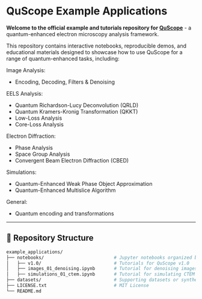 # QuScope Example Applications

**Welcome to the official example and tutorials repository for [QuScope](https://github.com/QuScope/QuScope)** - a quantum-enhanced electron microscopy analysis framework.

This repository contains interactive notebooks, reproducible demos, and educational materials designed to showcase how to use QuScope for a range of quantum-enhanced tasks, including:

Image Analysis:
- Encoding, Decoding, Filters & Denoising

EELS Analysis:
- Quantum Richardson-Lucy Deconvolution (QRLD)
- Quantum Kramers-Kronig Transformation (QKKT)
- Low-Loss Analysis
- Core-Loss Analysis

Electron Diffraction:
- Phase Analysis
- Space Group Analysis
- Convergent Beam Electron Diffraction (CBED)

Simulations:
- Quantum-Enhanced Weak Phase Object Approximation
- Quantum-Enhanced Multislice Algorithm

General:
- Quantum encoding and transformations

---

## 📁 Repository Structure

```bash
example_applications/
├── notebooks/                          # Jupyter notebooks organized by version
│   ├── v1.0/                           # Tutorials for QuScope v1.0
│   ├── images_01_denoising.ipynb       # Tutorial for denoising images
│   ├── simulations_01_ctem.ipynb       # Tutorial for simulating CTEM images
├── datasets/                           # Supporting datasets or synthetic examples
├── LICENSE.txt                         # MIT License
└── README.md
